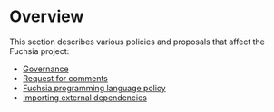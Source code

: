 # Overview

This section describes various policies and proposals that affect the Fuchsia
project:

* [Governance](/docs/contribute/governance/governance.md)
* [Request for comments](/docs/contribute/governance/rfcs/0018_ftp_process.md)
* [Fuchsia programming language policy](/docs/contribute/governance/policy/programming_languages.md)
* [Importing external dependencies](/docs/contribute/governance/policy/external_dependencies.md)
